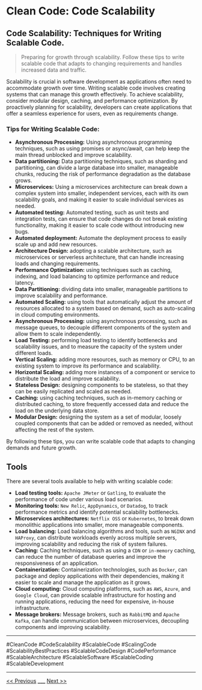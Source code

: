 # Clean Code: Code Scalability



## Code Scalability: Techniques for Writing Scalable Code.

> Preparing for growth through scalability. Follow these tips to write scalable code that adapts to changing requirements and handles increased data and traffic.

Scalability is crucial in software development as applications often need to accommodate growth over time. Writing scalable code involves creating systems that can manage this growth effectively. To achieve scalability, consider modular design, caching, and performance optimization. By proactively planning for scalability, developers can create applications that offer a seamless experience for users, even as requirements change.

### Tips for Writing Scalable Code:

- **Asynchronous Processing:** Using asynchronous programming techniques, such as using promises or async/await, can help keep the main thread unblocked and improve scalability.
- **Data partitioning:** Data partitioning techniques, such as sharding and partitioning, can divide a large database into smaller, manageable chunks, reducing the risk of performance degradation as the database grows.
- **Microservices:** Using a microservices architecture can break down a complex system into smaller, independent services, each with its own scalability goals, and making it easier to scale individual services as needed.
- **Automated testing:** Automated testing, such as unit tests and integration tests, can ensure that code changes do not break existing functionality, making it easier to scale code without introducing new bugs.
- **Automated deployment:** Automate the deployment process to easily scale up and add new resources.
- **Architecture Design:** adopting a scalable architecture, such as microservices or serverless architecture, that can handle increasing loads and changing requirements.
- **Performance Optimization:** using techniques such as caching, indexing, and load balancing to optimize performance and reduce latency.
- **Data Partitioning:** dividing data into smaller, manageable partitions to improve scalability and performance.
- **Automated Scaling:** using tools that automatically adjust the amount of resources allocated to a system based on demand, such as auto-scaling in cloud computing environments.
- **Asynchronous Processing:** using asynchronous processing, such as message queues, to decouple different components of the system and allow them to scale independently.
- **Load Testing:** performing load testing to identify bottlenecks and scalability issues, and to measure the capacity of the system under different loads.
- **Vertical Scaling:** adding more resources, such as memory or CPU, to an existing system to improve its performance and scalability.
- **Horizontal Scaling:** adding more instances of a component or service to distribute the load and improve scalability.
- **Stateless Design:** designing components to be stateless, so that they can be easily replicated and scaled as needed.
- **Caching:** using caching techniques, such as in-memory caching or distributed caching, to store frequently accessed data and reduce the load on the underlying data store.
- **Modular Design:** designing the system as a set of modular, loosely coupled components that can be added or removed as needed, without affecting the rest of the system.

By following these tips, you can write scalable code that adapts to changing demands and future growth.

## Tools

There are several tools available to help with writing scalable code:

- **Load testing tools:** `Apache JMeter` or `Gatling`, to evaluate the performance of code under various load scenarios.
- **Monitoring tools:** `New Relic`, `AppDynamics`, or `Datadog`, to track performance metrics and identify potential scalability bottlenecks.
- **Microservices architectures:** `Netflix OSS` or `Kubernetes`, to break down monolithic applications into smaller, more manageable components.
- **Load balancing:** Load balancing algorithms and tools, such as `NGINX` and `HAProxy`, can distribute workloads evenly across multiple servers, improving scalability and reducing the risk of system failures.
- **Caching:** Caching techniques, such as using a `CDN` or `in-memory` caching, can reduce the number of database queries and improve the responsiveness of an application.
- **Containerization:** Containerization technologies, such as `Docker`, can package and deploy applications with their dependencies, making it easier to scale and manage the application as it grows.
- **Cloud computing:** Cloud computing platforms, such as `AWS`, `Azure`, and `Google Cloud`, can provide scalable infrastructure for hosting and running applications, reducing the need for expensive, in-house infrastructure.
- **Message brokers:** Message brokers, such as `RabbitMQ` and `Apache Kafka`, can handle communication between microservices, decoupling components and improving scalability.


---

#CleanCode #CodeScalability #ScalableCode #ScalingCode #ScalabilityBestPractices #ScalableCodeDesign #CodePerformance #ScalableArchitecture #ScalableSoftware #ScalableCoding #ScalableDevelopment

---

[<< Previous](../day-26-code-management/README.md) **\_\_\_**
[Next >>](../day-28-code-integration/README.md)
